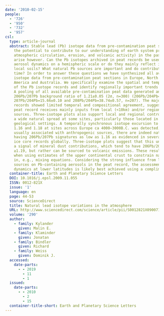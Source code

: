 ```yaml
---
date: '2010-02-15'
people:
  - '726'
  - '950'
  - '732'
  - '957'
csl:
  type: article-journal
  abstract: Stable lead (Pb) isotope data from pre-contamination peat sections has
    the potential to contribute to our understanding of earth system processes (e.g.,
    atmospheric circulation, erosion, and volcanic activity) in the past. Key questions
    arise however. Can the Pb isotopes archived in peat records be used for assessing
    aerosol dynamics on a hemispheric scale or do they mainly reflect inputs from
    local soils? What natural Pb sources are important and do contributions vary over
    time? In order to answer these questions we have synthesized all available Pb
    isotope data from pre-contamination peat sections in Europe, North America, South
    America and Australia. We specifically examine the spatial and temporal variability
    of the Pb isotope records and identify regionally important trends and Pb sources.
    A pooling of all available pre-contamination peat data generated an average natural
    206Pb/207Pb background ratio of 1.21±0.05 (2σ, n=300) (206Pb/204Pb=18.90±0.86,
    207Pb/204Pb=15.66±0.10 and 208Pb/204Pb=38.74±0.57, n=207). The majority of the
    records showed limited temporal and compositional agreement, suggesting that the
    peat record receives mainly inputs from local (<10km) and/or regional (10–500km)
    sources. Three-isotope plots also support local and regional control and evidence
    a wide natural spread at some sites, particularly those located in radiogenic
    geological settings. A temporally synchronous isotope excursion to values between
    1.16 and 1.18 at sites across Europe ca 4000–3000B.C. was detected, however. While
    usually associated with anthropogenic sources, there are indeed natural aerosols
    having 206Pb/207Pb signatures as low as 1.16 as evidenced in several peat and
    ice core records globally. Three-isotope plots suggest that this unlikely to be
    a signal of mineral dust contributions, which tend to have 206Pb/207Pb ratios
    ≥1.19, but rather can be sourced to volcanic emissions. These results stress caution
    when using estimates of the upper continental crust to constrain natural Pb sources
    in, e.g., mixing equations. Considering the strong influence from local and regional
    sources on Pb-containing aerosols in the peat record, the assessment of aerosol
    dynamics at lower latitudes is likely best achieved using a compliment of archives.
  container-title: Earth and Planetary Science Letters
  DOI: 10.1016/j.epsl.2009.11.055
  ISSN: 0012-821X
  issue: '1'
  language: en
  page: 44-53
  source: ScienceDirect
  title: Natural lead isotope variations in the atmosphere
  URL: http://www.sciencedirect.com/science/article/pii/S0012821X09007171
  volume: '290'
  author:
    - family: Kylander
      given: Malin E.
    - family: Klaminder
      given: Jonatan
    - family: Bindler
      given: Richard
    - family: Weiss
      given: Dominik J.
  accessed:
    date-parts:
      - - 2019
        - 11
        - 1
  issued:
    date-parts:
      - - 2010
        - 2
        - 15
  container-title-short: Earth and Planetary Science Letters
---
```

